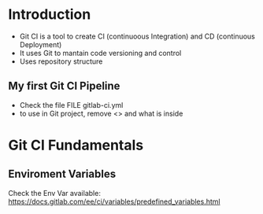 # Introduction
* Git CI is a tool to create CI (continuoous Integration) and CD (continuous Deployment)
* It uses Git to mantain code versioning and control
* Uses repository structure
## My first Git CI Pipeline
* Check the file FILE gitlab-ci<my first pipeline>.yml
* to use in Git project, remove <> and what is inside

# Git CI Fundamentals
## Enviroment Variables
Check the Env Var available:    
https://docs.gitlab.com/ee/ci/variables/predefined_variables.html
```yml

```
